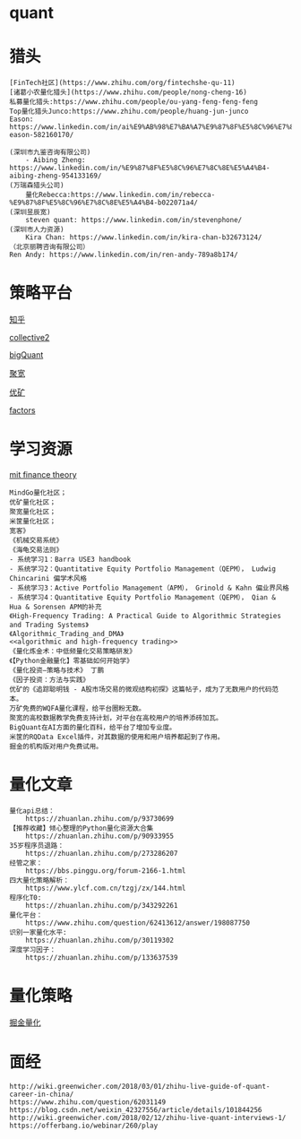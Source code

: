 # quant



# 猎头
	[FinTech社区](https://www.zhihu.com/org/fintechshe-qu-11)
	[诸葛小农量化猎头](https://www.zhihu.com/people/nong-cheng-16)
	私募量化猎头:https://www.zhihu.com/people/ou-yang-feng-feng-feng
	Top量化猎头Junco:https://www.zhihu.com/people/huang-jun-junco
	Eason: https://www.linkedin.com/in/ai%E9%AB%98%E7%BA%A7%E9%87%8F%E5%8C%96%E7%8C%8E%E5%A4%B4-eason-582160170/

	(深圳市九鉴咨询有限公司)
		- Aibing Zheng: https://www.linkedin.com/in/%E9%87%8F%E5%8C%96%E7%8C%8E%E5%A4%B4-aibing-zheng-954133169/
	(万瑞森猎头公司)
		量化Rebecca:https://www.linkedin.com/in/rebecca-%E9%87%8F%E5%8C%96%E7%8C%8E%E5%A4%B4-b022071a4/
	(深圳昱辰宽)
		steven quant: https://www.linkedin.com/in/stevenphone/
	(深圳市人力资源)
		Kira Chan: https://www.linkedin.com/in/kira-chan-b32673124/
	（北京丽聘咨询有限公司）
	Ren Andy: https://www.linkedin.com/in/ren-andy-789a8b174/

# 策略平台 
[知乎](https://www.zhihu.com/question/62413612/answer/198087750)

[collective2](https://trade.collective2.com/howc2works/)

[bigQuant](https://bigquant.com/)

[聚宽](https://www.joinquant.com/)

[优矿](https://uqer.datayes.com/)

[factors](http://factors.chinascope.com/)

# 学习资源
[mit finance theory](https://ocw.mit.edu/courses/sloan-school-of-management/15-401-finance-theory-i-fall-2008/index.htm)

	MindGo量化社区；
	优矿量化社区；
	聚宽量化社区；
	米筐量化社区；
	宽客》
	《机械交易系统》
	《海龟交易法则》
	- 系统学习1：Barra USE3 handbook
	- 系统学习2：Quantitative Equity Portfolio Management（QEPM）， Ludwig Chincarini 偏学术风格
	- 系统学习3：Active Portfolio Management（APM）， Grinold & Kahn 偏业界风格
	- 系统学习4：Quantitative Equity Portfolio Management（QEPM）， Qian & Hua & Sorensen APM的补充
	《High-Frequency Trading: A Practical Guide to Algorithmic Strategies and Trading Systems》
	《Algorithmic_Trading_and_DMA》
	<<algorithmic and high-frequency trading>>
	《量化炼金术：中低频量化交易策略研发》
	《【Python金融量化】零基础如何开始学》
	《量化投资—策略与技术》 丁鹏
	《因子投资：方法与实践》
	优矿的《追踪聪明钱 - A股市场交易的微观结构初探》这篇帖子，成为了无数用户的代码范本。
	万矿免费的WQFA量化课程，给平台圈粉无数。
	聚宽的高校数据教学免费支持计划，对平台在高校用户的培养添砖加瓦。
	BigQuant在AI方面的量化百科，给平台了增加专业度。
	米筐的RQData Excel插件，对其数据的使用和用户培养都起到了作用。
	掘金的机构版对用户免费试用。
# 量化文章
	量化api总结：
		https://zhuanlan.zhihu.com/p/93730699
	【推荐收藏】倾心整理的Python量化资源大合集
		https://zhuanlan.zhihu.com/p/90933955
	35岁程序员退路：
		https://zhuanlan.zhihu.com/p/273286207
	经管之家：
		https://bbs.pinggu.org/forum-2166-1.html
	四大量化策略解析：
		https://www.ylcf.com.cn/tzgj/zx/144.html
	程序化T0:
		https://zhuanlan.zhihu.com/p/343292261
	量化平台：
		https://www.zhihu.com/question/62413612/answer/198087750
	识别一家量化水平:
		https://zhuanlan.zhihu.com/p/30119302
	深度学习因子：
		https://zhuanlan.zhihu.com/p/133637539

# 量化策略
[掘金量化](https://www.myquant.cn/docs/python_strategyies/112)

# 面经
	http://wiki.greenwicher.com/2018/03/01/zhihu-live-guide-of-quant-career-in-china/
	https://www.zhihu.com/question/62031149
	https://blog.csdn.net/weixin_42327556/article/details/101844256
	http://wiki.greenwicher.com/2018/02/12/zhihu-live-quant-interviews-1/
	https://offerbang.io/webinar/260/play
